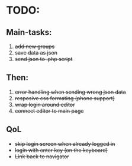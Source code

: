 # TODO:


## Main-tasks:
1. ~~add new groups~~
2. ~~save data as json~~
3. ~~send json to .php script~~

## Then:
1. ~~error handling when sending wrong json data~~
2. ~~resposive css formating (phone support)~~
3. ~~wrap login around editor~~
4. ~~connect editor to main page~~

## QoL
- ~~skip login screen when already logged in~~
- ~~login with enter key (on the keyboard)~~
- ~~Link back to navigator~~


